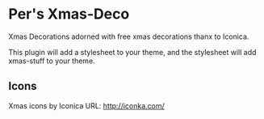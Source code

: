 Per's Xmas-Deco
===============

Xmas Decorations adorned with free xmas decorations thanx to Iconica.

This plugin will add a stylesheet to your theme, and the stylesheet will add xmas-stuff to your theme.

## Icons

Xmas icons by Iconica
URL: http://iconka.com/
